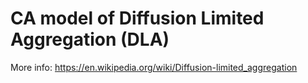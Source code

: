 # CA model of Diffusion Limited Aggregation (DLA)

More info: https://en.wikipedia.org/wiki/Diffusion-limited_aggregation

